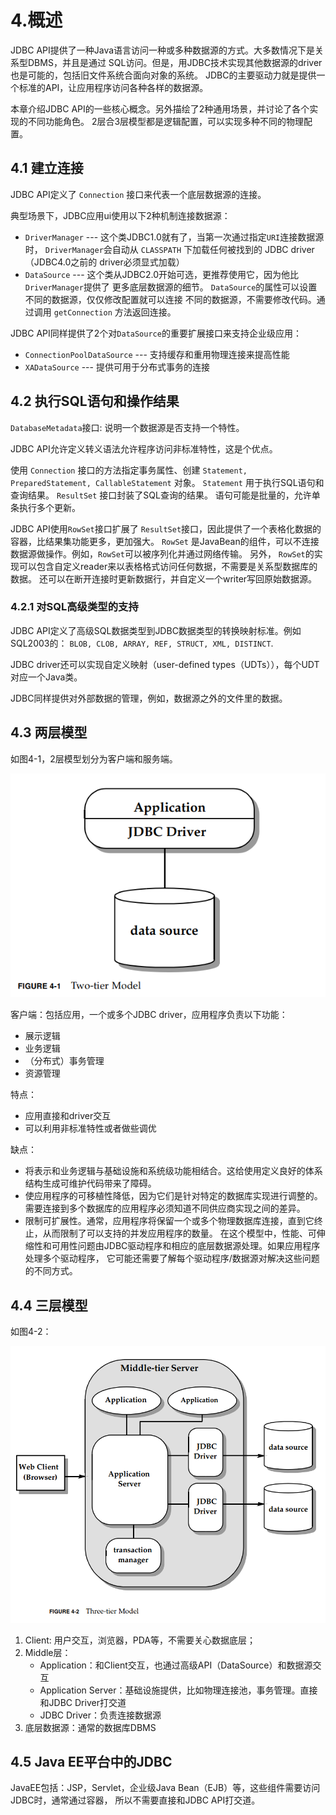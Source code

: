 # 4.概述

JDBC API提供了一种Java语言访问一种或多种数据源的方式。大多数情况下是关系型DBMS，并且是通过
SQL访问。但是，用JDBC技术实现其他数据源的driver也是可能的，包括旧文件系统合面向对象的系统。
JDBC的主要驱动力就是提供一个标准的API，让应用程序访问各种各样的数据源。

本章介绍JDBC API的一些核心概念。另外描绘了2种通用场景，并讨论了各个实现的不同功能角色。
2层合3层模型都是逻辑配置，可以实现多种不同的物理配置。

## 4.1 建立连接

JDBC API定义了 `Connection` 接口来代表一个底层数据源的连接。

典型场景下，JDBC应用ui使用以下2种机制连接数据源：

* `DriverManager` --- 这个类JDBC1.0就有了，当第一次通过指定`URI`连接数据源时，
    `DriverManager`会自动从 `CLASSPATH` 下加载任何被找到的 JDBC driver（JDBC4.0之前的
    driver必须显式加载）
* `DataSource` --- 这个类从JDBC2.0开始可选，更推荐使用它，因为他比`DriverManager`提供了
    更多底层数据源的细节。 `DataSource`的属性可以设置不同的数据源，仅仅修改配置就可以连接
    不同的数据源，不需要修改代码。通过调用 `getConnection` 方法返回连接。

JDBC API同样提供了2个对`DataSource`的重要扩展接口来支持企业级应用：

* `ConnectionPoolDataSource` --- 支持缓存和重用物理连接来提高性能
* `XADataSource` --- 提供可用于分布式事务的连接

## 4.2 执行SQL语句和操作结果

`DatabaseMetadata`接口: 说明一个数据源是否支持一个特性。

JDBC API允许定义转义语法允许程序访问非标准特性，这是个优点。

使用 `Connection` 接口的方法指定事务属性、创建 `Statement, PreparedStatement, CallableStatement` 对象。
`Statement` 用于执行SQL语句和查询结果。
`ResultSet` 接口封装了SQL查询的结果。
语句可能是批量的，允许单条执行多个更新。

JDBC API使用`RowSet`接口扩展了 `ResultSet`接口，因此提供了一个表格化数据的容器，比结果集功能更多，更加强大。
`RowSet` 是JavaBean的组件，可以不连接数据源做操作。例如，`RowSet`可以被序列化并通过网络传输。
另外， `RowSet`的实现可以包含自定义reader来以表格格式访问任何数据，不需要是关系型数据库的数据。
还可以在断开连接时更新数据行，并自定义一个writer写回原始数据源。

### 4.2.1 对SQL高级类型的支持

JDBC API定义了高级SQL数据类型到JDBC数据类型的转换映射标准。例如SQL2003的： `BLOB, CLOB, ARRAY, REF, STRUCT, XML, DISTINCT`.

JDBC driver还可以实现自定义映射（user-defined types（UDTs）），每个UDT对应一个Java类。

JDBC同样提供对外部数据的管理，例如，数据源之外的文件里的数据。

## 4.3 两层模型
如图4-1，2层模型划分为客户端和服务端。

![two-tier](./imgs/04-01.png)   

客户端：包括应用，一个或多个JDBC driver，应用程序负责以下功能：

* 展示逻辑
* 业务逻辑
* （分布式）事务管理
* 资源管理

特点：
* 应用直接和driver交互
* 可以利用非标准特性或者做些调优

缺点：
* 将表示和业务逻辑与基础设施和系统级功能相结合。这给使用定义良好的体系结构生成可维护代码带来了障碍。
* 使应用程序的可移植性降低，因为它们是针对特定的数据库实现进行调整的。需要连接到多个数据库的应用程序必须知道不同供应商实现之间的差异。
* 限制可扩展性。通常，应用程序将保留一个或多个物理数据库连接，直到它终止，从而限制了可以支持的并发应用程序的数量。
    在这个模型中，性能、可伸缩性和可用性问题由JDBC驱动程序和相应的底层数据源处理。如果应用程序处理多个驱动程序，
    它可能还需要了解每个驱动程序/数据源对解决这些问题的不同方式。

## 4.4 三层模型

如图4-2：

![3-tier](./imgs/04-02.png)  

1. Client: 用户交互，浏览器，PDA等，不需要关心数据底层；
2. Middle层：
    * Application：和Client交互，也通过高级API（DataSource）和数据源交互
    * Application Server：基础设施提供，比如物理连接池，事务管理。直接和JDBC Driver打交道
    * JDBC Driver：负责连接数据源
3. 底层数据源：通常的数据库DBMS

## 4.5 Java EE平台中的JDBC

JavaEE包括：JSP，Servlet，企业级Java Bean（EJB）等，这些组件需要访问JDBC时，通常通过容器，
所以不需要直接和JDBC API打交道。

